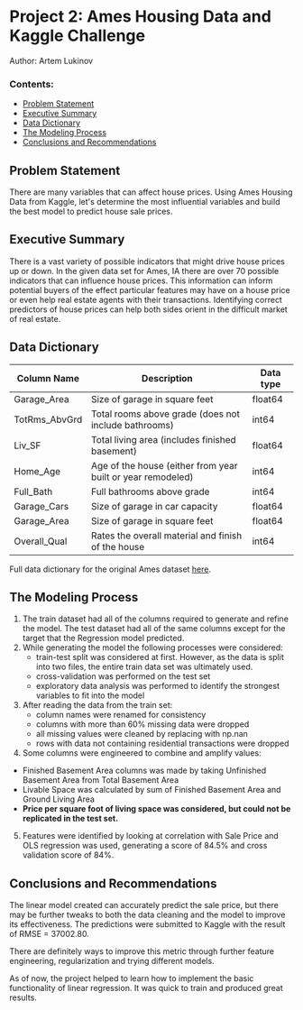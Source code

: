 ﻿# Project 2:  Ames Housing Data and Kaggle Challenge

Author: Artem Lukinov

### [](https://git.generalassemb.ly/krosaf4eg/dsir-125/tree/master/projects/project-02-main#contents)Contents:

-   [Problem Statement](https://git.generalassemb.ly/krosaf4eg/dsir-125/tree/master/projects/project-02-main#Problem-Statement)
-   [Executive Summary](https://git.generalassemb.ly/krosaf4eg/dsir-125/tree/master/projects/project-02-main#Executive-Summary)
-   [Data Dictionary](https://git.generalassemb.ly/krosaf4eg/dsir-125/tree/master/projects/project-02-main#Data-Dictionary)
-  [The Modeling Process](https://git.generalassemb.ly/krosaf4eg/dsir-125/tree/master/projects/project-02-main#The-Modeling-Process)
-   [Conclusions and Recommendations](https://git.generalassemb.ly/krosaf4eg/dsir-125/tree/master/projects/project-02-main#conclusions-and-recommendations)

## [](https://https://git.generalassemb.ly/krosaf4eg/dsir-125/tree/master/projects/project-02-main)Problem Statement

There are many variables that can affect house prices. Using Ames Housing Data from Kaggle, let's determine the most influential variables and build the best model to predict house sale prices.

## [](https://https://git.generalassemb.ly/krosaf4eg/dsir-125/tree/master/projects/project-02-main)Executive Summary

There is a vast variety of possible indicators that might drive house prices up or down. In the given data set for Ames, IA there are over 70 possible indicators that can influence house prices. This information can inform potential buyers of the effect particular features may have on a house price or even help real estate agents with their transactions. Identifying correct predictors of house prices can help both sides orient in the difficult market of real estate.
## [](https://https://git.generalassemb.ly/krosaf4eg/dsir-125/tree/master/projects/project-02-main)Data Dictionary

| Column Name | Description |	Data type	|
|--|--|--|
| Garage_Area | Size of garage in square feet | float64 |
| TotRms_AbvGrd | Total rooms above grade (does not include bathrooms) | int64 |
| Liv_SF | Total living area (includes finished basement) | float64 |
| Home_Age | Age of the house (either from year built or year remodeled) | int64 |
| Full_Bath | Full bathrooms above grade | int64 |
| Garage_Cars | Size of garage in car capacity | float64 |
| Garage_Area | Size of garage in square feet | float64 |
| Overall_Qual | Rates the overall material and finish of the house | int64 |

Full data dictionary for the original Ames dataset  [here](http://jse.amstat.org/v19n3/decock/DataDocumentation.txt).

## The Modeling Process

1.  The train dataset had all of the columns required to generate and refine the model. The test dataset had all of the same columns except for the target that the Regression model predicted.
2.  While generating the model the following processes were considered:
    -   train-test split was considered at first. However, as the data is split into two files, the entire train data set was ultimately used.
    -   cross-validation was performed on the test set
    -   exploratory data analysis was performed to identify the strongest variables to fit into the model
3.  After reading the data from the train set:
	- column names were renamed for consistency
	- columns with more than 60% missing data were dropped
	- all missing values were cleaned by replacing with np.nan
	- rows with data not containing residential transactions were dropped
4.  Some columns were engineered to combine and amplify values:
- Finished Basement Area columns was made by taking Unfinished Basement Area from Total Basement Area
- Livable Space was calculated by sum of Finished Basement Area and Ground Living Area
- **Price per square foot of living space was considered, but could not be replicated in the test set.**

5. Features were identified by looking at correlation with Sale Price and OLS regression was used, generating a score of 84.5% and cross validation score of 84%. 
## [](https://git.generalassemb.ly/krosaf4eg/dsir-125/tree/master/projects/project-02-main#conclusions-and-recommendations)Conclusions and Recommendations

The linear model created can accurately predict the sale price, but there may be further tweaks to both the data cleaning and the model to improve its effectiveness. The predictions were submitted to Kaggle with the result of RMSE = 37002.80.

There are definitely  ways to improve this metric through further feature engineering, regularization and trying different models.

As of now, the project helped to learn how to implement the basic functionality of linear regression. It was quick to train and produced great results.


